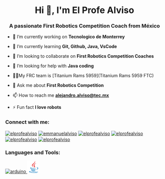 <h1 align="center">Hi 👋, I'm El Profe Alviso</h1>
<h3 align="center">A passionate First Robotics Competition Coach from México</h3>

- 🔭 I’m currently working on **Tecnologico de Monterrey**

- 🌱 I’m currently learning **Git, Github, Java, VsCode**

- 👯 I’m looking to collaborate on **First Robotics Competition Coaches**

- 🤝 I’m looking for help with **Java coding**

- 👨‍💻My FRC team is [Titanium Rams 5959](Titanium Rams 5959 FTC)

- 💬 Ask me about **First Robotics Competition**

- 📫 How to reach me **alejandro.alviso@tec.mx**

- ⚡ Fun fact **I love robots**

<h3 align="left">Connect with me:</h3>
<p align="left">
<a href="https://twitter.com/elprofealviso" target="blank"><img align="center" src="https://raw.githubusercontent.com/rahuldkjain/github-profile-readme-generator/master/src/images/icons/Social/twitter.svg" alt="elprofealviso" height="30" width="40" /></a>
<a href="https://linkedin.com/in/emmanuelalviso" target="blank"><img align="center" src="https://raw.githubusercontent.com/rahuldkjain/github-profile-readme-generator/master/src/images/icons/Social/linked-in-alt.svg" alt="emmanuelalviso" height="30" width="40" /></a>
<a href="https://fb.com/elprofealviso" target="blank"><img align="center" src="https://raw.githubusercontent.com/rahuldkjain/github-profile-readme-generator/master/src/images/icons/Social/facebook.svg" alt="elprofealviso" height="30" width="40" /></a>
<a href="https://instagram.com/elprofealviso" target="blank"><img align="center" src="https://raw.githubusercontent.com/rahuldkjain/github-profile-readme-generator/master/src/images/icons/Social/instagram.svg" alt="elprofealviso" height="30" width="40" /></a>
<a href="https://www.youtube.com/c/elprofealviso" target="blank"><img align="center" src="https://raw.githubusercontent.com/rahuldkjain/github-profile-readme-generator/master/src/images/icons/Social/youtube.svg" alt="elprofealviso" height="30" width="40" /></a>
<a href="https://www.tiktok.com/@elprofealviso" target="blank"><img align="center" src="https://w7.pngwing.com/pngs/663/193/png-transparent-tiktok-2-hd-logo-thumbnail.png" alt="elprofealviso" height="30" width="40" /></a>
</p>

<h3 align="left">Languages and Tools:</h3>
<p align="left"> <a href="https://www.arduino.cc/" target="_blank" rel="noreferrer"> <img src="https://cdn.worldvectorlogo.com/logos/arduino-1.svg" alt="arduino" width="40" height="40"/> </a> <a href="https://www.java.com" target="_blank" rel="noreferrer"> <img src="https://raw.githubusercontent.com/devicons/devicon/master/icons/java/java-original.svg" alt="java" width="40" height="40"/> </a> </p>
